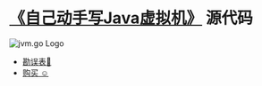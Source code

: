 # [《自己动手写Java虚拟机》][jd] 源代码

![jvm.go Logo][logo]

* [勘误表🐛](v1/errata.md)
* [购买 ☺][jd]

[logo]: https://raw.githubusercontent.com/zxh0/jvmgo-book/master/v1/gophers/cover.png
[jd]: https://item.jd.com/11935272.html
